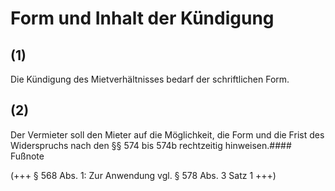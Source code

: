 # Form und Inhalt der Kündigung



## (1)

 Die Kündigung des Mietverhältnisses bedarf der schriftlichen Form.

## (2)

 Der Vermieter soll den Mieter auf die Möglichkeit, die Form und die Frist des Widerspruchs nach den §§ 574 bis 574b rechtzeitig hinweisen.#### Fußnote

(+++ § 568 Abs. 1: Zur Anwendung vgl. § 578 Abs. 3 Satz 1 +++) 

